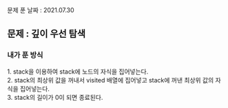 문제 푼 날짜 : 2021.07.30

<h2>문제 : 깊이 우선 탐색</h2>

<h3>내가 푼 방식</h3>
<div>1. stack을 이용하여 stack에 노드의 자식을 집어넣는다.</div>
<div>2. stack의 최상위 값을 꺼내서 visited 배열에 집어넣고 stack에 꺼낸 최상위 값의 자식을 집어넣는다. </div>
<div>3. stack의 길이가 0이 되면 종료된다.</div>
 
